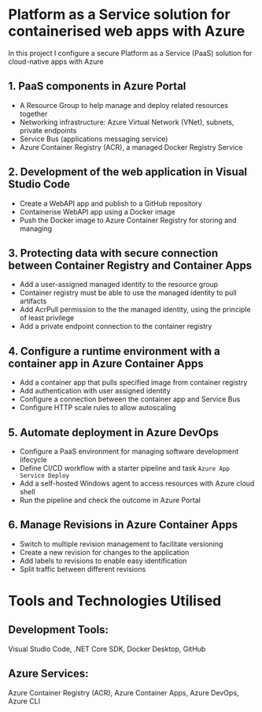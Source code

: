 #  Platform as a Service solution for containerised web apps with Azure

In this project I configure a secure Platform as a Service (PaaS) solution for cloud-native apps with Azure

## 1. PaaS components in Azure Portal
- A Resource Group to help manage and deploy related resources together 
- Networking infrastructure: Azure Virtual Network (VNet), subnets, private endpoints
- Service Bus (applications messaging service)
- Azure Container Registry (ACR), a managed Docker Registry Service 

## 2. Development of the web application in Visual Studio Code
- Create a WebAPI app and publish to a GitHub repository
- Containerise WebAPI app using a Docker image
- Push the Docker image to Azure Container Registry for storing and managing

## 3. Protecting data with secure connection between Container Registry and Container Apps
- Add a user-assigned managed identity to the resource group
- Container registry must be able to use the managed identity to pull artifacts
- Add AcrPull permission to the the managed identity, using the principle of least privilege
- Add a private endpoint connection to the container registry

## 4. Configure a runtime environment with a container app in Azure Container Apps
- Add a container app that pulls specified image from container registry
- Add authentication with user assigned identity
- Configure a connection between the container app and Service Bus
- Configure HTTP scale rules to allow autoscaling

## 5. Automate deployment in Azure DevOps 
- Configure a PaaS environment for managing software development lifecycle 
- Define CI/CD workflow with a starter pipeline and task `Azure App Service Deploy`
- Add a self-hosted Windows agent to access resources with Azure cloud shell
- Run the pipeline and check the outcome in Azure Portal

## 6. Manage Revisions in Azure Container Apps
- Switch to multiple revision management to facilitate versioning
- Create a new revision for changes to the application
- Add labels to revisions to enable easy identification
- Split traffic between different revisions

# Tools and Technologies Utilised

## Development Tools:
Visual Studio Code, .NET Core SDK, Docker Desktop, GitHub

## Azure Services:
Azure Container Registry (ACR), Azure Container Apps, Azure DevOps, Azure CLI